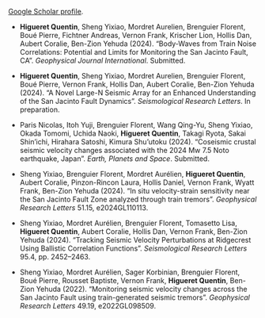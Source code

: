 [Google Scholar profile](https://scholar.google.com/citations?user=hITY0IcAAAAJ&hl=en).

- **Higueret Quentin**, Sheng Yixiao, Mordret Aurelien, Brenguier Florent, Boué Pierre, Fichtner Andreas, Vernon Frank, Krischer Lion, Hollis Dan, Aubert Coralie, Ben-Zion Yehuda (2024). “Body-Waves from Train Noise Correlations: Potential and Limits for Monitoring the San Jacinto Fault, CA”. *Geophysical Journal International*. Submitted.

- **Higueret Quentin**, Sheng Yixiao, Mordret Aurelien, Brenguier Florent, Boué Pierre, Vernon Frank, Hollis Dan, Aubert Coralie, Ben-Zion Yehuda (2024). “A Novel Large-N Seismic Array for an Enhanced Understanding of the San Jacinto Fault Dynamics”. *Seismological Research Letters*. In preparation.

- Paris Nicolas, Itoh Yuji, Brenguier Florent, Wang Qing-Yu, Sheng Yixiao, Okada Tomomi, Uchida Naoki, **Higueret Quentin**, Takagi Ryota, Sakai Shin’ichi, Hirahara Satoshi, Kimura Shu’utoku (2024). “Coseismic crustal seismic velocity changes associated with the 2024 Mw 7.5 Noto earthquake, Japan”. *Earth, Planets and Space*. Submitted.

- Sheng Yixiao, Brenguier Florent, Mordret Aurélien, **Higueret Quentin**, Aubert Coralie, Pinzon-Rincon Laura, Hollis Daniel, Vernon Frank, Wyatt Frank, Ben-Zion Yehuda (2024). “In situ velocity-strain sensitivity near the San Jacinto Fault Zone analyzed through train tremors”. *Geophysical Research Letters* 51.15, e2024GL110113.

- Sheng Yixiao, Mordret Aurélien, Brenguier Florent, Tomasetto Lisa, **Higueret Quentin**, Aubert Coralie, Hollis Dan, Vernon Frank, Ben-Zion Yehuda (2024). “Tracking Seismic Velocity Perturbations at Ridgecrest Using Ballistic Correlation Functions”. *Seismological Research Letters* 95.4, pp. 2452–2463.

- Sheng Yixiao, Mordret Aurélien, Sager Korbinian, Brenguier Florent, Boué Pierre, Rousset Baptiste, Vernon Frank, **Higueret Quentin**, Ben-Zion Yehuda (2022). “Monitoring seismic velocity changes across the San Jacinto Fault using train-generated seismic tremors”. *Geophysical Research Letters* 49.19, e2022GL098509.
